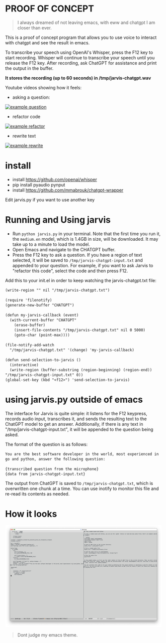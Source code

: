 # PROOF OF CONCEPT

> I always dreamed of not leaving emacs, with eww and chatgpt I am closer than ever.

This is a proof of concept program that allows you to use voice to interact with chatgpt and see the result in emacs.

To transcribe your speech using OpenAI's Whisper, press the F12 key to start recording. Whisper will continue to transcribe your speech until you release the F12 key. After recording, ask ChatGPT for assistance and print the output in the buffer.

__It stores the recording (up to 60 seconds) in /tmp/jarvis-chatgpt.wav__

Youtube videos showing how it feels:

* asking a question:

[![example question](https://img.youtube.com/vi/P-5RBdM9X-8/0.jpg)](https://www.youtube.com/watch?v=P-5RBdM9X-8 "example question")

* refactor code

[![example refactor](https://img.youtube.com/vi/uWJ8-JU0aXY/0.jpg)](https://www.youtube.com/watch?v=uWJ8-JU0aXY "example refactor")

* rewrite text

[![example rewrite](https://img.youtube.com/vi/4Jyhs6SfFl0/0.jpg)](https://www.youtube.com/watch?v=4Jyhs6SfFl0 "example rewrite")

# install

* install https://github.com/openai/whisper
* pip install pyaudio pynput
* install https://github.com/mmabrouk/chatgpt-wrapper

Edit jarvis.py if you want to use another key

# Running and Using jarvis

* Run `python jarvis.py` in your terminal. Note that the first time you run it, the `medium.en` model, which is 1.4GB in size, will be downloaded. It may take up to a minute to load the model.
* Open Emacs and navigate to the CHATGPT buffer.
* Press the F12 key to ask a question. If you have a region of text selected, it will be saved to `/tmp/jarvis-chatgpt-input.txt` and appended to your question. For example, if you want to ask Jarvis to "refactor this code", select the code and then press F12.

Add this to your init.el in order to keep watching the jarvis-chatgpt.txt file:

```
(write-region "" nil "/tmp/jarvis-chatgpt.txt")

(require 'filenotify)
(generate-new-buffer "CHATGPT")

(defun my-jarvis-callback (event)
  (with-current-buffer "CHATGPT"
    (erase-buffer)
    (insert-file-contents "/tmp/jarvis-chatgpt.txt" nil 0 5000)
    (goto-char (point-max))))

(file-notify-add-watch
  "/tmp/jarvis-chatgpt.txt" '(change) 'my-jarvis-callback)

(defun send-selection-to-jarvis ()
  (interactive)
  (write-region (buffer-substring (region-beginning) (region-end)) "/tmp/jarvis-chatgpt-input.txt" 0))
(global-set-key (kbd "<f12>") 'send-selection-to-jarvis)
```

# using jarvis.py outside of emacs

The interface for Jarvis is quite simple: it listens for the F12 keypress, records audio input, transcribes it, and sends the resulting text to the ChatGPT model to get an answer. Additionally, if there is any text in "/tmp/jarvis-chatgpt-input.txt", it will be appended to the question being asked.

The format of the question is as follows:

```
You are the best software developer in the world, most experienced in go and python, answer the following question:

{transcribed question from the microphone}
{data from jarvis-chatgpt-input.txt}
```

The output from ChatGPT is saved to `/tmp/jarvis-chatgpt.txt`, which is overwritten one chunk at a time. You can use inotify to monitor this file and re-read its contents as needed.

# How it looks

![screenshot.png](screenshot.png)

> Dont judge my emacs theme.
